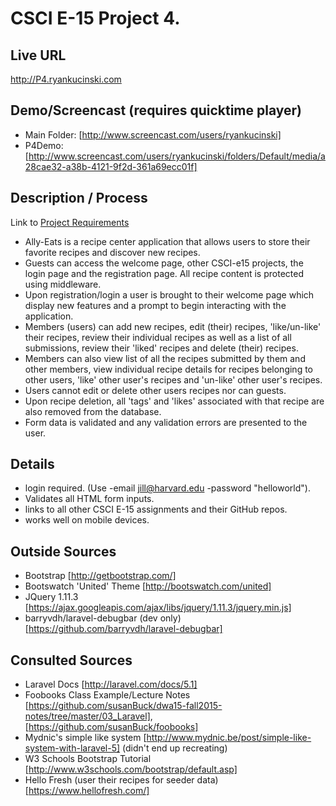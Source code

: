 # CSCI E-15 Project 4.

## Live URL
http://P4.ryankucinski.com

## Demo/Screencast (requires quicktime player)
* Main Folder: [http://www.screencast.com/users/ryankucinski]
* P4Demo: [http://www.screencast.com/users/ryankucinski/folders/Default/media/a28cae32-a38b-4121-9f2d-361a69ecc01f]

## Description / Process
Link to [Project Requirements](http://dwa15.com/Projects/P4)

* Ally-Eats is a recipe center application that allows users to store their favorite recipes and discover new recipes.
* Guests can access the welcome page, other CSCI-e15 projects, the login page and the registration page. All recipe content is protected using middleware.
* Upon registration/login a user is brought to their welcome page which display new features and a prompt to begin interacting with the application.
* Members (users) can add new recipes, edit (their) recipes, 'like/un-like' their recipes, review their individual recipes as well as a list of all submissions, review their 'liked' recipes and delete (their) recipes.
* Members can also view  list of all the recipes submitted by them and other members, view individual recipe details for recipes belonging to other users,  'like' other user's recipes and 'un-like' other user's recipes.
* Users cannot edit or delete other users recipes nor can guests.
* Upon recipe deletion, all 'tags' and 'likes' associated with that recipe are also removed from the database.
* Form data is validated and any validation errors are presented to the user.


## Details
* login required. (Use -email jill@harvard.edu -password "helloworld").
* Validates all HTML form inputs.
* links to all other CSCI E-15 assignments and their GitHub repos.
* works well on mobile devices.

## Outside Sources
* Bootstrap [http://getbootstrap.com/]
* Bootswatch 'United' Theme [http://bootswatch.com/united]
* JQuery 1.11.3 [https://ajax.googleapis.com/ajax/libs/jquery/1.11.3/jquery.min.js]
* barryvdh/laravel-debugbar (dev only) [https://github.com/barryvdh/laravel-debugbar]

## Consulted Sources
* Laravel Docs [http://laravel.com/docs/5.1]
* Foobooks Class Example/Lecture Notes [https://github.com/susanBuck/dwa15-fall2015-notes/tree/master/03_Laravel], [https://github.com/susanBuck/foobooks]
* Mydnic's simple like system [http://www.mydnic.be/post/simple-like-system-with-laravel-5] (didn't end up recreating)
* W3 Schools Bootstrap Tutorial [http://www.w3schools.com/bootstrap/default.asp]
* Hello Fresh (user their recipes for seeder data) [https://www.hellofresh.com/]
